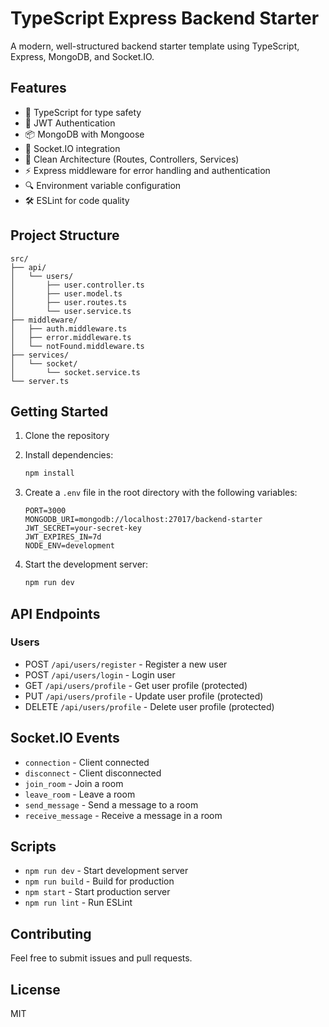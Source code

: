 # TypeScript Express Backend Starter

A modern, well-structured backend starter template using TypeScript, Express, MongoDB, and Socket.IO.

## Features

- 🚀 TypeScript for type safety
- 🔐 JWT Authentication
- 📦 MongoDB with Mongoose
- 🔌 Socket.IO integration
- 🎯 Clean Architecture (Routes, Controllers, Services)
- ⚡️ Express middleware for error handling and authentication
- 🔍 Environment variable configuration
- 🛠 ESLint for code quality

## Project Structure

```
src/
├── api/
│   └── users/
│       ├── user.controller.ts
│       ├── user.model.ts
│       ├── user.routes.ts
│       └── user.service.ts
├── middleware/
│   ├── auth.middleware.ts
│   ├── error.middleware.ts
│   └── notFound.middleware.ts
├── services/
│   └── socket/
│       └── socket.service.ts
└── server.ts
```

## Getting Started

1. Clone the repository
2. Install dependencies:

   ```bash
   npm install
   ```

3. Create a `.env` file in the root directory with the following variables:

   ```
   PORT=3000
   MONGODB_URI=mongodb://localhost:27017/backend-starter
   JWT_SECRET=your-secret-key
   JWT_EXPIRES_IN=7d
   NODE_ENV=development
   ```

4. Start the development server:
   ```bash
   npm run dev
   ```

## API Endpoints

### Users

- POST `/api/users/register` - Register a new user
- POST `/api/users/login` - Login user
- GET `/api/users/profile` - Get user profile (protected)
- PUT `/api/users/profile` - Update user profile (protected)
- DELETE `/api/users/profile` - Delete user profile (protected)

## Socket.IO Events

- `connection` - Client connected
- `disconnect` - Client disconnected
- `join_room` - Join a room
- `leave_room` - Leave a room
- `send_message` - Send a message to a room
- `receive_message` - Receive a message in a room

## Scripts

- `npm run dev` - Start development server
- `npm run build` - Build for production
- `npm start` - Start production server
- `npm run lint` - Run ESLint

## Contributing

Feel free to submit issues and pull requests.

## License

MIT
